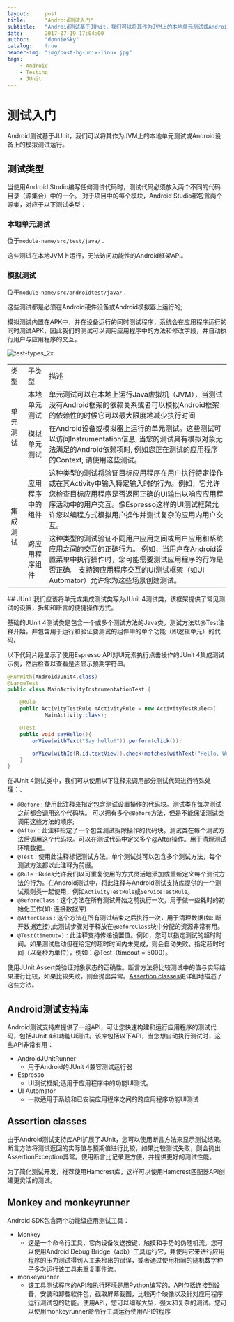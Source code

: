 ```yaml
---
layout:     post
title:      "Android测试入门"
subtitle:   "Android测试基于JUnit，我们可以将其作为JVM上的本地单元测试或Android设备上的模拟测试运行"
date:       2017-07-19 17:04:00
author:     "donnieSky"
catalog:	true
header-img: "img/post-bg-unix-linux.jpg"
tags:
    - Android
    - Testing
    - JUnit
---
```


# 测试入门
Android测试基于JUnit，我们可以将其作为JVM上的本地单元测试或Android设备上的模拟测试运行。

## 测试类型
当使用Android Studio编写任何测试代码时，测试代码必须放入两个不同的代码目录（源集合）中的一个。
对于项目中的每个模块，Android Studio都包含两个源集，对应于以下测试类型：

### 本地单元测试
位于`module-name/src/test/java/` .

这些测试在本地JVM上运行，无法访问功能性的Android框架API。

### 模拟测试
位于`module-name/src/androidtest/java/` .

这些测试都是必须在Android硬件设备或Android模拟器上运行的;

模拟测试内置在APK中，并在设备运行的同时测试程序，系统会在应用程序运行的同时测试APK，因此我们的测试可以调用应用程序中的方法和修改字段，并自动执行用户与应用程序的交互。

![test-types_2x](https://user-images.githubusercontent.com/8588940/28350338-f73fa9ae-6c7a-11e7-8c04-21ba3745b001.png)

<table>
    <tr>
        <td>类型 </td> 
        <td>子类型</td>
        <td>描述</td> 
   </tr>
    <tr>
        <td rowspan="2">单元测试</td>    
        <td >本地单元测试</td>  
        <td >单元测试可以在本地上运行Java虚拟机（JVM），当测试没有Android框架的依赖关系或者可以模拟Android框架的依赖性的时候它可以最大限度地减少执行时间</td>
    </tr>
    <tr>
        <td >模拟单元测试</td>  
        <td >在Android设备或模拟器上运行的单元测试。这些测试可以访问Instrumentation信息, 当您的测试具有模拟对象无法满足的Android依赖项时, 例如您正在测试的应用程序的Context, 请使用这些测试。</td>
    </tr>
<tr>
        <td rowspan="2">集成测试</td>    
        <td >应用程序中的组件</td>  
        <td >这种类型的测试将验证目标应用程序在用户执行特定操作或在其Activity中输入特定输入时的行为。例如，它允许您检查目标应用程序是否返回正确的UI输出以响应应用程序活动中的用户交互。像Espresso这样的UI测试框架允许您以编程方式模拟用户操作并测试复杂的应用内用户交互。</td>
    </tr>
    <tr>
        <td >跨应用程序组件</td>  
        <td >这种类型的测试验证不同用户应用之间或用户应用和系统应用之间的交互的正确行为。
例如，当用户在Android设置菜单中执行操作时，您可能需要测试应用程序的行为是否正确。
支持跨应用程序交互的UI测试框架（如UI Automator）允许您为这些场景创建测试。</td>
    </tr>
</table>
## JUnit
我们应该将单元或集成测试类写为JUnit 4测试类，该框架提供了常见测试的设置，拆卸和断言的便捷操作方式。

基础的JUnit 4测试类是包含一个或多个测试方法的Java类，测试方法以@Test注释开始，并包含用于运行和验证要测试的组件中的单个功能（即逻辑单元）的代码。

以下代码片段显示了使用Espresso API对UI元素执行点击操作的JUnit 4集成测试示例，然后检查以查看是否显示预期字符串。
```java
@RunWith(AndroidJUnit4.class)
@LargeTest
public class MainActivityInstrumentationTest {

    @Rule
    public ActivityTestRule mActivityRule = new ActivityTestRule<>(
            MainActivity.class);

    @Test
    public void sayHello(){
        onView(withText("Say hello!")).perform(click());

        onView(withId(R.id.textView)).check(matches(withText("Hello, World!")));
    }
}
```
在JUnit 4测试类中，我们可以使用以下注释来调用部分测试代码进行特殊处理：、
* `@Before` : 使用此注释来指定包含测试设置操作的代码块。测试类在每次测试之前都会调用这个代码块。
可以拥有多个`@Before`方法，但是不能保证测试类调用这些方法的顺序;
* `@After` : 此注释指定了一个包含测试拆除操作的代码块。测试类在每个测试方法后调用这个代码块。可以在测试代码中定义多个@After操作。用于清理测试环境数据。
* `@Test` : 使用此注释标记测试方法。单个测试类可以包含多个测试方法，每个测试方法都以此注释为前缀。
* `@Rule` : Rules允许我们以可重复使用的方式灵活地添加或重新定义每个测试方法的行为。在Android测试中，将此注释与Android测试支持库提供的一个测试规则类一起使用，例如`ActivityTestRule`或`ServiceTestRule`。
* `@BeforeClass` : 这个方法在所有测试开始之前执行一次，用于做一些耗时的初始化工作(如: 连接数据库)
* `@AfterClass` : 这个方法在所有测试结束之后执行一次，用于清理数据(如: 断开数据连接),此测试步骤对于释放在`@BeforeClass`块中分配的资源非常有用。
* `@Test(timeout=)` : 此注释支持传递设置值。例如，您可以指定测试的超时时间。如果测试启动但在给定的超时时间内未完成，则会自动失败。指定超时时间（以毫秒为单位），例如：@Test（timeout = 5000）。

使用JUnit Assert类验证对象状态的正确性。断言方法将比较测试中的值与实际结果进行比较，如果比较失败，则会抛出异常。[Assertion classes]()更详细地描述了这些方法。

## Android测试支持库
Android测试支持库提供了一组API，可让您快速构建和运行应用程序的测试代码，包括JUnit 4和功能UI测试。该库包括以下API，当您想自动执行测试时，这些API非常有用：
* AndroidJUnitRunner
    * 用于Android的JUnit 4兼容测试运行器
* Espresso
    * UI测试框架;适用于应用程序中的功能UI测试。
* UI Automator
    * 一款适用于系统和已安装应用程序之间的跨应用程序功能UI测试

## Assertion classes
由于Android测试支持库API扩展了JUnit，您可以使用断言方法来显示测试结果。断言方法将测试返回的实际值与预期值进行比较，如果比较测试失败，则会抛出AssertionException异常。使用断言比记录更方便，并提供更好的测试性能。

为了简化测试开发，推荐使用Hamcrest库，这样可以使用Hamcrest匹配器API创建更灵活的测试。

## Monkey and monkeyrunner
Android SDK包含两个功能级应用测试工具：
* Monkey
    * 这是一个命令行工具，它向设备发送按键，触摸和手势的伪随机流。您可以使用Android Debug Bridge（adb）工具运行它，并使用它来进行应用程序的压力测试得到人工未检出的错误，或者通过使用相同的随机数字种子多次运行该工具来重复事件流。
* monkeyrunner
    * 该工具测试程序的API和执行环境是用Python编写的。API包括连接到设备，安装和卸载软件包，截取屏幕截图，比较两个映像以及针对应用程序运行测试包的功能。使用API​​，您可以编写大型，强大和复杂的测试。您可以使用monkeyrunner命令行工具运行使用API​​的程序